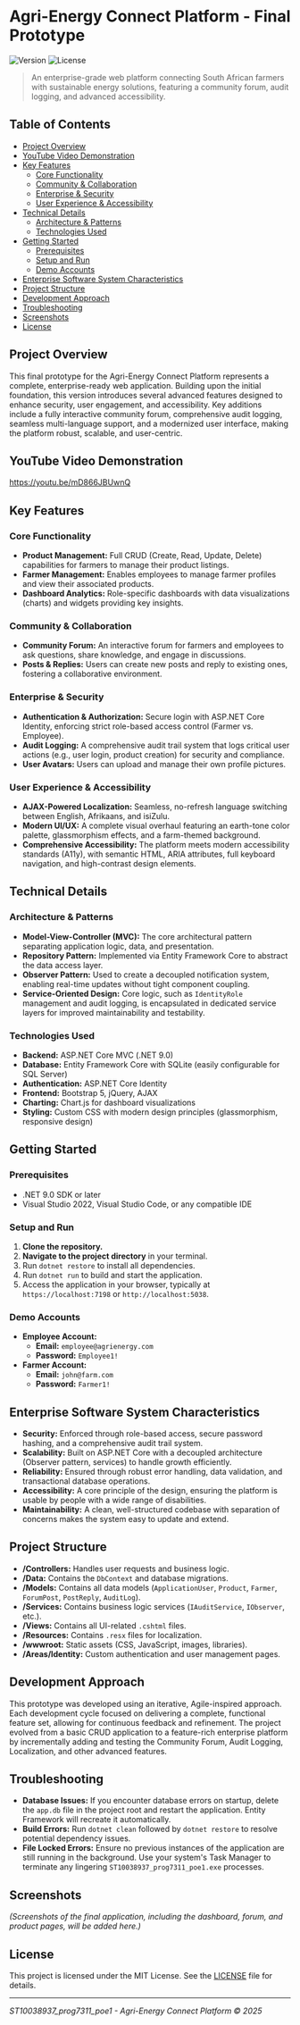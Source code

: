 # Agri-Energy Connect Platform - Final Prototype

![Version](https://img.shields.io/badge/version-2.0.0-blue.svg)
![License](https://img.shields.io/badge/license-MIT-green.svg)

> An enterprise-grade web platform connecting South African farmers with sustainable energy solutions, featuring a community forum, audit logging, and advanced accessibility.

## Table of Contents

- [Project Overview](#project-overview)
- [YouTube Video Demonstration](#youtube-video-demonstration)
- [Key Features](#key-features)
  - [Core Functionality](#core-functionality)
  - [Community & Collaboration](#community--collaboration)
  - [Enterprise & Security](#enterprise--security)
  - [User Experience & Accessibility](#user-experience--accessibility)
- [Technical Details](#technical-details)
  - [Architecture & Patterns](#architecture--patterns)
  - [Technologies Used](#technologies-used)
- [Getting Started](#getting-started)
  - [Prerequisites](#prerequisites)
  - [Setup and Run](#setup-and-run)
  - [Demo Accounts](#demo-accounts)
- [Enterprise Software System Characteristics](#enterprise-software-system-characteristics)
- [Project Structure](#project-structure)
- [Development Approach](#development-approach)
- [Troubleshooting](#troubleshooting)
- [Screenshots](#screenshots)
- [License](#license)

## Project Overview
This final prototype for the Agri-Energy Connect Platform represents a complete, enterprise-ready web application. Building upon the initial foundation, this version introduces several advanced features designed to enhance security, user engagement, and accessibility. Key additions include a fully interactive community forum, comprehensive audit logging, seamless multi-language support, and a modernized user interface, making the platform robust, scalable, and user-centric.

## YouTube Video Demonstration
https://youtu.be/mD866JBUwnQ

## Key Features

### Core Functionality
- **Product Management:** Full CRUD (Create, Read, Update, Delete) capabilities for farmers to manage their product listings.
- **Farmer Management:** Enables employees to manage farmer profiles and view their associated products.
- **Dashboard Analytics:** Role-specific dashboards with data visualizations (charts) and widgets providing key insights.

### Community & Collaboration
- **Community Forum:** An interactive forum for farmers and employees to ask questions, share knowledge, and engage in discussions.
- **Posts & Replies:** Users can create new posts and reply to existing ones, fostering a collaborative environment.

### Enterprise & Security
- **Authentication & Authorization:** Secure login with ASP.NET Core Identity, enforcing strict role-based access control (Farmer vs. Employee).
- **Audit Logging:** A comprehensive audit trail system that logs critical user actions (e.g., user login, product creation) for security and compliance.
- **User Avatars:** Users can upload and manage their own profile pictures.

### User Experience & Accessibility
- **AJAX-Powered Localization:** Seamless, no-refresh language switching between English, Afrikaans, and isiZulu.
- **Modern UI/UX:** A complete visual overhaul featuring an earth-tone color palette, glassmorphism effects, and a farm-themed background.
- **Comprehensive Accessibility:** The platform meets modern accessibility standards (A11y), with semantic HTML, ARIA attributes, full keyboard navigation, and high-contrast design elements.

## Technical Details

### Architecture & Patterns
- **Model-View-Controller (MVC):** The core architectural pattern separating application logic, data, and presentation.
- **Repository Pattern:** Implemented via Entity Framework Core to abstract the data access layer.
- **Observer Pattern:** Used to create a decoupled notification system, enabling real-time updates without tight component coupling.
- **Service-Oriented Design:** Core logic, such as `IdentityRole` management and audit logging, is encapsulated in dedicated service layers for improved maintainability and testability.

### Technologies Used
- **Backend:** ASP.NET Core MVC (.NET 9.0)
- **Database:** Entity Framework Core with SQLite (easily configurable for SQL Server)
- **Authentication:** ASP.NET Core Identity
- **Frontend:** Bootstrap 5, jQuery, AJAX
- **Charting:** Chart.js for dashboard visualizations
- **Styling:** Custom CSS with modern design principles (glassmorphism, responsive design)

## Getting Started

### Prerequisites
- .NET 9.0 SDK or later
- Visual Studio 2022, Visual Studio Code, or any compatible IDE

### Setup and Run

1.  **Clone the repository.**
2.  **Navigate to the project directory** in your terminal.
3.  Run `dotnet restore` to install all dependencies.
4.  Run `dotnet run` to build and start the application.
5.  Access the application in your browser, typically at `https://localhost:7198` or `http://localhost:5038`.

### Demo Accounts
- **Employee Account:**
  - **Email:** `employee@agrienergy.com`
  - **Password:** `Employee1!`
- **Farmer Account:**
  - **Email:** `john@farm.com`
  - **Password:** `Farmer1!`

## Enterprise Software System Characteristics

- **Security:** Enforced through role-based access, secure password hashing, and a comprehensive audit trail system.
- **Scalability:** Built on ASP.NET Core with a decoupled architecture (Observer pattern, services) to handle growth efficiently.
- **Reliability:** Ensured through robust error handling, data validation, and transactional database operations.
- **Accessibility:** A core principle of the design, ensuring the platform is usable by people with a wide range of disabilities.
- **Maintainability:** A clean, well-structured codebase with separation of concerns makes the system easy to update and extend.

## Project Structure

- **/Controllers:** Handles user requests and business logic.
- **/Data:** Contains the `DbContext` and database migrations.
- **/Models:** Contains all data models (`ApplicationUser`, `Product`, `Farmer`, `ForumPost`, `PostReply`, `AuditLog`).
- **/Services:** Contains business logic services (`IAuditService`, `IObserver`, etc.).
- **/Views:** Contains all UI-related `.cshtml` files.
- **/Resources:** Contains `.resx` files for localization.
- **/wwwroot:** Static assets (CSS, JavaScript, images, libraries).
- **/Areas/Identity:** Custom authentication and user management pages.

## Development Approach
This prototype was developed using an iterative, Agile-inspired approach. Each development cycle focused on delivering a complete, functional feature set, allowing for continuous feedback and refinement. The project evolved from a basic CRUD application to a feature-rich enterprise platform by incrementally adding and testing the Community Forum, Audit Logging, Localization, and other advanced features.

## Troubleshooting

- **Database Issues:** If you encounter database errors on startup, delete the `app.db` file in the project root and restart the application. Entity Framework will recreate it automatically.
- **Build Errors:** Run `dotnet clean` followed by `dotnet restore` to resolve potential dependency issues.
- **File Locked Errors:** Ensure no previous instances of the application are still running in the background. Use your system's Task Manager to terminate any lingering `ST10038937_prog7311_poe1.exe` processes.

## Screenshots

*(Screenshots of the final application, including the dashboard, forum, and product pages, will be added here.)*

## License
This project is licensed under the MIT License. See the [LICENSE](LICENSE) file for details.

---
*ST10038937_prog7311_poe1 - Agri-Energy Connect Platform © 2025*
